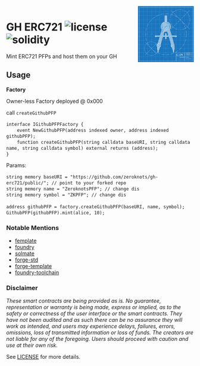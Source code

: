 <img align="right" width="150" height="150" top="100" src="./public/readme.jpg">

# GH ERC721  ![license](https://img.shields.io/github/license/zeroknots/femplate?label=license) ![solidity](https://img.shields.io/badge/solidity-^0.8.17-lightgrey)

Mint ERC721 PFPs and host them on your GH

## Usage

**Factory**

Owner-less Factory deployed @ 0x000

call `createGithubPFP`

```solidity
interface IGithubPFPFactory {
    event NewGithubPFP(address indexed owner, address indexed githubPFP);
    function createGithubPFP(string calldata baseURI, string calldata name, string calldata symbol) external returns (address);
}
```

Params:

```solidity
string memory baseURI = "https://github.com/zeroknots/gh-erc721/public/"; // point to your forked repo
string memory name = "ZeroknotsPFP"; // change dis
string memory symbol = "ZKPFP"; // change dis

address githubPFP = factory.createGithubPFP(baseURI, name, symbol);
GithubPFP(githubPFP).mint(alice, 10);
```




### Notable Mentions

- [femplate](https://github.com/refcell/femplate)
- [foundry](https://github.com/foundry-rs/foundry)
- [solmate](https://github.com/Rari-Capital/solmate)
- [forge-std](https://github.com/brockelmore/forge-std)
- [forge-template](https://github.com/foundry-rs/forge-template)
- [foundry-toolchain](https://github.com/foundry-rs/foundry-toolchain)


### Disclaimer

_These smart contracts are being provided as is. No guarantee, representation or warranty is being made, express or implied, as to the safety or correctness of the user interface or the smart contracts. They have not been audited and as such there can be no assurance they will work as intended, and users may experience delays, failures, errors, omissions, loss of transmitted information or loss of funds. The creators are not liable for any of the foregoing. Users should proceed with caution and use at their own risk._

See [LICENSE](./LICENSE) for more details.
